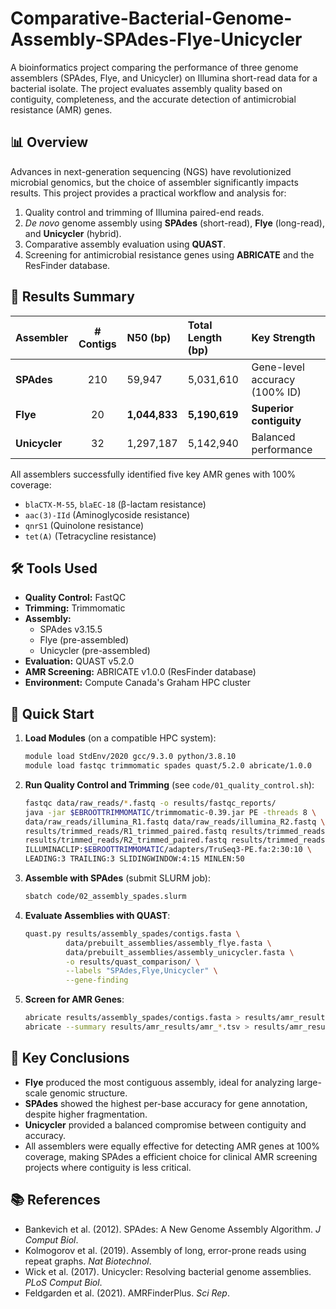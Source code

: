 # Comparative-Bacterial-Genome-Assembly-SPAdes-Flye-Unicycler
A bioinformatics project comparing the performance of three genome assemblers (SPAdes, Flye, and Unicycler) on Illumina short-read data for a bacterial isolate. The project evaluates assembly quality based on contiguity, completeness, and the accurate detection of antimicrobial resistance (AMR) genes.

## 📊 Overview

Advances in next-generation sequencing (NGS) have revolutionized microbial genomics, but the choice of assembler significantly impacts results. This project provides a practical workflow and analysis for:
1.  Quality control and trimming of Illumina paired-end reads.
2.  *De novo* genome assembly using **SPAdes** (short-read), **Flye** (long-read), and **Unicycler** (hybrid).
3.  Comparative assembly evaluation using **QUAST**.
4.  Screening for antimicrobial resistance genes using **ABRICATE** and the ResFinder database.

## 🧬 Results Summary

| Assembler | # Contigs | N50 (bp)     | Total Length (bp) | Key Strength                  |
| :-------- | :-------: | :----------- | :---------------- | :---------------------------- |
| **SPAdes**    |    210    | 59,947       | 5,031,610         | Gene-level accuracy (100% ID) |
| **Flye**      |    20     | **1,044,833**    | **5,190,619**         | **Superior contiguity**           |
| **Unicycler** |    32     | 1,297,187    | 5,142,940         | Balanced performance          |

All assemblers successfully identified five key AMR genes with 100% coverage:
*   `blaCTX-M-55`, `blaEC-18` (β-lactam resistance)
*   `aac(3)-IId` (Aminoglycoside resistance)
*   `qnrS1` (Quinolone resistance)
*   `tet(A)` (Tetracycline resistance)

## 🛠️ Tools Used

*   **Quality Control:** FastQC
*   **Trimming:** Trimmomatic
*   **Assembly:**
    *   SPAdes v3.15.5
    *   Flye (pre-assembled)
    *   Unicycler (pre-assembled)
*   **Evaluation:** QUAST v5.2.0
*   **AMR Screening:** ABRICATE v1.0.0 (ResFinder database)
*   **Environment:** Compute Canada's Graham HPC cluster

## 🚀 Quick Start

1.  **Load Modules** (on a compatible HPC system):
    ```bash
    module load StdEnv/2020 gcc/9.3.0 python/3.8.10
    module load fastqc trimmomatic spades quast/5.2.0 abricate/1.0.0
    ```

2.  **Run Quality Control and Trimming** (see `code/01_quality_control.sh`):
    ```bash
    fastqc data/raw_reads/*.fastq -o results/fastqc_reports/
    java -jar $EBROOTTRIMMOMATIC/trimmomatic-0.39.jar PE -threads 8 \
    data/raw_reads/illumina_R1.fastq data/raw_reads/illumina_R2.fastq \
    results/trimmed_reads/R1_trimmed_paired.fastq results/trimmed_reads/R1_trimmed_unpaired.fastq \
    results/trimmed_reads/R2_trimmed_paired.fastq results/trimmed_reads/R2_trimmed_unpaired.fastq \
    ILLUMINACLIP:$EBROOTTRIMMOMATIC/adapters/TruSeq3-PE.fa:2:30:10 \
    LEADING:3 TRAILING:3 SLIDINGWINDOW:4:15 MINLEN:50
    ```

3.  **Assemble with SPAdes** (submit SLURM job):
    ```bash
    sbatch code/02_assembly_spades.slurm
    ```

4.  **Evaluate Assemblies with QUAST**:
    ```bash
    quast.py results/assembly_spades/contigs.fasta \
             data/prebuilt_assemblies/assembly_flye.fasta \
             data/prebuilt_assemblies/assembly_unicycler.fasta \
             -o results/quast_comparison/ \
             --labels "SPAdes,Flye,Unicycler" \
             --gene-finding
    ```

5.  **Screen for AMR Genes**:
    ```bash
    abricate results/assembly_spades/contigs.fasta > results/amr_results/amr_spades.tsv
    abricate --summary results/amr_results/amr_*.tsv > results/amr_results/amr_summary.txt
    ```

## 🔬 Key Conclusions

*   **Flye** produced the most contiguous assembly, ideal for analyzing large-scale genomic structure.
*   **SPAdes** showed the highest per-base accuracy for gene annotation, despite higher fragmentation.
*   **Unicycler** provided a balanced compromise between contiguity and accuracy.
*   All assemblers were equally effective for detecting AMR genes at 100% coverage, making SPAdes a efficient choice for clinical AMR screening projects where contiguity is less critical.

## 📚 References

*   Bankevich et al. (2012). SPAdes: A New Genome Assembly Algorithm. _J Comput Biol_.
*   Kolmogorov et al. (2019). Assembly of long, error-prone reads using repeat graphs. _Nat Biotechnol_.
*   Wick et al. (2017). Unicycler: Resolving bacterial genome assemblies. _PLoS Comput Biol_.
*   Feldgarden et al. (2021). AMRFinderPlus. _Sci Rep_.
